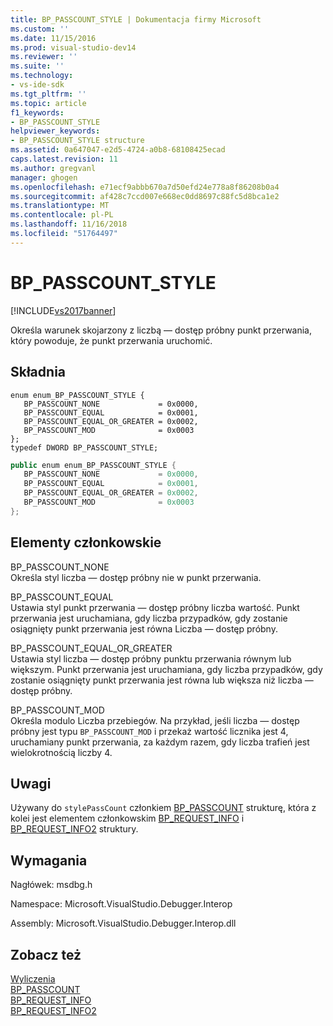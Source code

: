 ```yaml
---
title: BP_PASSCOUNT_STYLE | Dokumentacja firmy Microsoft
ms.custom: ''
ms.date: 11/15/2016
ms.prod: visual-studio-dev14
ms.reviewer: ''
ms.suite: ''
ms.technology:
- vs-ide-sdk
ms.tgt_pltfrm: ''
ms.topic: article
f1_keywords:
- BP_PASSCOUNT_STYLE
helpviewer_keywords:
- BP_PASSCOUNT_STYLE structure
ms.assetid: 0a647047-e2d5-4724-a0b8-68108425ecad
caps.latest.revision: 11
ms.author: gregvanl
manager: ghogen
ms.openlocfilehash: e71ecf9abbb670a7d50efd24e778a8f86208b0a4
ms.sourcegitcommit: af428c7ccd007e668ec0dd8697c88fc5d8bca1e2
ms.translationtype: MT
ms.contentlocale: pl-PL
ms.lasthandoff: 11/16/2018
ms.locfileid: "51764497"
---
```

# <a name="bppasscountstyle"></a>BP_PASSCOUNT_STYLE
[!INCLUDE[vs2017banner](../../../includes/vs2017banner.md)]

Określa warunek skojarzony z liczbą — dostęp próbny punkt przerwania, który powoduje, że punkt przerwania uruchomić.  
  
## <a name="syntax"></a>Składnia  
  
```cpp#  
enum enum_BP_PASSCOUNT_STYLE {   
   BP_PASSCOUNT_NONE             = 0x0000,  
   BP_PASSCOUNT_EQUAL            = 0x0001,  
   BP_PASSCOUNT_EQUAL_OR_GREATER = 0x0002,  
   BP_PASSCOUNT_MOD              = 0x0003  
};  
typedef DWORD BP_PASSCOUNT_STYLE;  
```  
  
```csharp  
public enum enum_BP_PASSCOUNT_STYLE {   
   BP_PASSCOUNT_NONE             = 0x0000,  
   BP_PASSCOUNT_EQUAL            = 0x0001,  
   BP_PASSCOUNT_EQUAL_OR_GREATER = 0x0002,  
   BP_PASSCOUNT_MOD              = 0x0003  
};  
```  
  
## <a name="members"></a>Elementy członkowskie  
 BP_PASSCOUNT_NONE  
 Określa styl liczba — dostęp próbny nie w punkt przerwania.  
  
 BP_PASSCOUNT_EQUAL  
 Ustawia styl punkt przerwania — dostęp próbny liczba wartość. Punkt przerwania jest uruchamiana, gdy liczba przypadków, gdy zostanie osiągnięty punkt przerwania jest równa Liczba — dostęp próbny.  
  
 BP_PASSCOUNT_EQUAL_OR_GREATER  
 Ustawia styl liczba — dostęp próbny punktu przerwania równym lub większym. Punkt przerwania jest uruchamiana, gdy liczba przypadków, gdy zostanie osiągnięty punkt przerwania jest równa lub większa niż liczba — dostęp próbny.  
  
 BP_PASSCOUNT_MOD  
 Określa modulo Liczba przebiegów. Na przykład, jeśli liczba — dostęp próbny jest typu `BP_PASSCOUNT_MOD` i przekaż wartość licznika jest 4, uruchamiany punkt przerwania, za każdym razem, gdy liczba trafień jest wielokrotnością liczby 4.  
  
## <a name="remarks"></a>Uwagi  
 Używany do `stylePassCount` członkiem [BP_PASSCOUNT](../../../extensibility/debugger/reference/bp-passcount.md) strukturę, która z kolei jest elementem członkowskim [BP_REQUEST_INFO](../../../extensibility/debugger/reference/bp-request-info.md) i [BP_REQUEST_INFO2](../../../extensibility/debugger/reference/bp-request-info2.md) struktury.  
  
## <a name="requirements"></a>Wymagania  
 Nagłówek: msdbg.h  
  
 Namespace: Microsoft.VisualStudio.Debugger.Interop  
  
 Assembly: Microsoft.VisualStudio.Debugger.Interop.dll  
  
## <a name="see-also"></a>Zobacz też  
 [Wyliczenia](../../../extensibility/debugger/reference/enumerations-visual-studio-debugging.md)   
 [BP_PASSCOUNT](../../../extensibility/debugger/reference/bp-passcount.md)   
 [BP_REQUEST_INFO](../../../extensibility/debugger/reference/bp-request-info.md)   
 [BP_REQUEST_INFO2](../../../extensibility/debugger/reference/bp-request-info2.md)

